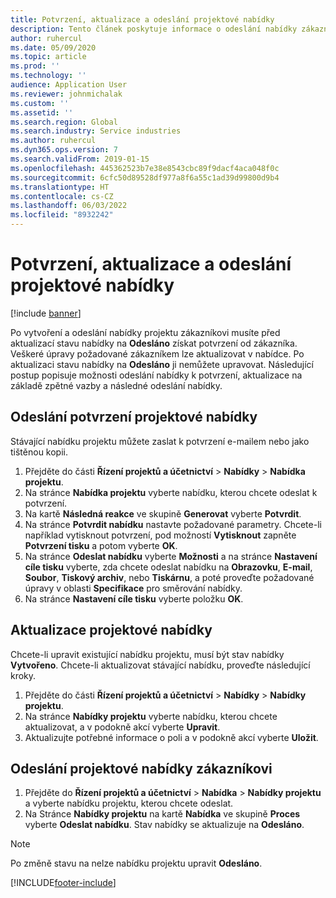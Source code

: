 ```yaml
---
title: Potvrzení, aktualizace a odeslání projektové nabídky
description: Tento článek poskytuje informace o odeslání nabídky zákazníkovi k potvrzení, úpravě na základě zpětné vazby a opětovnému odeslání nabídky.
author: ruhercul
ms.date: 05/09/2020
ms.topic: article
ms.prod: ''
ms.technology: ''
audience: Application User
ms.reviewer: johnmichalak
ms.custom: ''
ms.assetid: ''
ms.search.region: Global
ms.search.industry: Service industries
ms.author: ruhercul
ms.dyn365.ops.version: 7
ms.search.validFrom: 2019-01-15
ms.openlocfilehash: 445362523b7e38e8543cbc89f9dacf4aca048f0c
ms.sourcegitcommit: 6cfc50d89528df977a8f6a55c1ad39d99800d9b4
ms.translationtype: HT
ms.contentlocale: cs-CZ
ms.lasthandoff: 06/03/2022
ms.locfileid: "8932242"
---
```

# <a name="confirm-update-and-send-a-project-quotation"></a>Potvrzení, aktualizace a odeslání projektové nabídky

[!include [banner](../includes/banner.md)]

Po vytvoření a odeslání nabídky projektu zákazníkovi musíte před aktualizací stavu nabídky na **Odesláno** získat potvrzení od zákazníka. Veškeré úpravy požadované zákazníkem lze aktualizovat v nabídce. Po aktualizaci stavu nabídky na **Odesláno** ji nemůžete upravovat. Následující postup popisuje možnosti odeslání nabídky k potvrzení, aktualizace na základě zpětné vazby a následné odeslání nabídky.

## <a name="send-a-project-quotation-confirmation"></a>Odeslání potvrzení projektové nabídky  

Stávající nabídku projektu můžete zaslat k potvrzení e-mailem nebo jako tištěnou kopii. 

1. Přejděte do části **Řízení projektů a účetnictví** > **Nabídky** > **Nabídka projektu**. 
2. Na stránce **Nabídka projektu** vyberte nabídku, kterou chcete odeslat k potvrzení. 
3. Na kartě **Následná reakce** ve skupině **Generovat** vyberte **Potvrdit**. 
4. Na stránce **Potvrdit nabídku** nastavte požadované parametry. Chcete-li například vytisknout potvrzení, pod možností **Vytisknout** zapněte **Potvrzení tisku** a potom vyberte **OK**.
5. Na stránce **Odeslat nabídku** vyberte **Možnosti** a na stránce **Nastavení cíle tisku** vyberte, zda chcete odeslat nabídku na **Obrazovku**, **E-mail**, **Soubor**, **Tiskový archiv**, nebo **Tiskárnu**, a poté proveďte požadované úpravy v oblasti **Specifikace** pro směrování nabídky.
6. Na stránce **Nastavení cíle tisku** vyberte položku **OK**.  

## <a name="update-a-project-quotation"></a>Aktualizace projektové nabídky

Chcete-li upravit existující nabídku projektu, musí být stav nabídky **Vytvořeno**. Chcete-li aktualizovat stávající nabídku, proveďte následující kroky. 

1. Přejděte do části **Řízení projektů a účetnictví** > **Nabídky** > **Nabídky projektu**.
2. Na stránce **Nabídky projektu** vyberte nabídku, kterou chcete aktualizovat, a v podokně akcí vyberte **Upravit**.
3. Aktualizujte potřebné informace o poli a v podokně akcí vyberte **Uložit**.  

## <a name="send-a-project-quotation-to-a-customer"></a>Odeslání projektové nabídky zákazníkovi 

1. Přejděte do **Řízení projektů a účetnictví** > **Nabídka** > **Nabídky projektu** a vyberte nabídku projektu, kterou chcete odeslat.
2. Na Stránce **Nabídky projektu** na kartě **Nabídka** ve skupině **Proces** vyberte **Odeslat nabídku**. Stav nabídky se aktualizuje na **Odesláno**.

> [!NOTE]
> Po změně stavu na nelze nabídku projektu upravit **Odesláno**.


[!INCLUDE[footer-include](../includes/footer-banner.md)]